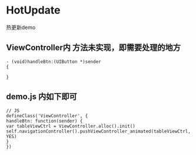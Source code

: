 # HotUpdate
热更新demo
## ViewController内 方法未实现，即需要处理的地方
```
- (void)handleBtn:(UIButton *)sender
{

}
```
## demo.js 内如下即可
```
// JS
defineClass('ViewController', {
handleBtn: function(sender) {
var tableViewCtrl = ViewController.alloc().init()
self.navigationController().pushViewController_animated(tableViewCtrl, YES)
}
})

```
